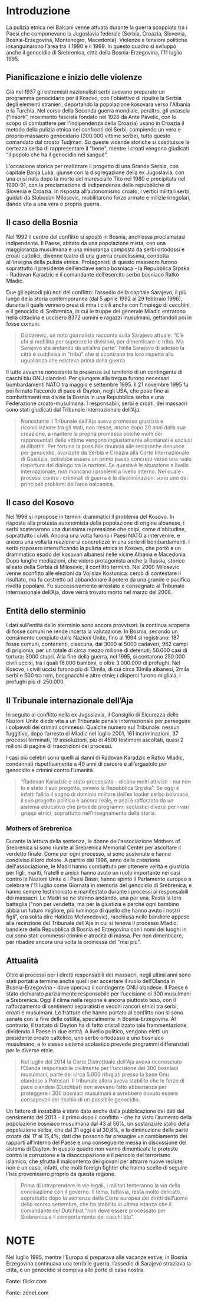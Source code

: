 # Introduzione


La pulizia etnica nei Balcani venne attuata durante la guerra scoppiata tra i Paesi che componevano la Jugoslavia federale (Serbia, Croazia, Slovenia, Bosnia-Erzegovina, Montenegro, Macedonia). Violenze e tensioni politiche insanguinarono l’area tra il 1990 e il 1999. In questo quadro si sviluppò anche il genocidio di Srebrenica, città della Bosnia-Erzegovina, l’11 luglio 1995.

## Pianificazione e inizio delle violenze
Già nel 1937 gli estremisti nazionalisti serbi avevano preparato un programma genocidario per il Kosovo, con l'obiettivo di ripulire la Serbia degli elementi stranieri, deportando la popolazione kosovara verso l'Albania e la Turchia. Nel corso della Seconda guerra mondiale, peraltro, gli ustascia (“insorti”, movimento fascista fondato nel 1928 da Ante Pavelic, con lo scopo di combattere per l'indipendenza della Croazia) usano in Croazia il metodo della pulizia etnica nei confronti dei Serbi, compiendo un vero e proprio massacro genocidario (300.000 vittime serbe), tutto questo comandato dal croato Tudjman. Su queste vicende storiche si costituisce la certezza serba di rappresentare il "bene", mentre i croati vengono giudicati “il popolo che ha il genocidio nel sangue”.

L’occasione storica per realizzare il progetto di una Grande Serbia, con capitale Banja Luka, giunse con la disgregazione della ex Jugoslavia, con una crisi nata dopo la morte del maresciallo Tito nel 1980 e precipitata nel 1990-91, con la proclamazione di indipendenza delle repubbliche di Slovenia e Croazia. In risposta all’autonomismo croato, i vertici militari serbi, guidati da Slobodan Milosevic, mobilitarono forze armate e milizie irregolari, dando vita a una vera e propria guerra.

## Il caso della Bosnia
Nel 1992 il centro del conflitto si spostò in Bosnia, anch’essa proclamatasi indipendente. Il Paese, abitato da una popolazione mista, con una maggioranza musulmana e una minoranza composta da serbi ortodossi e croati cattolici, divenne teatro di una guerra crudelissima, condotta all’insegna della pulizia etnica. Protagonisti di questo massacro furono soprattutto il presidente dell’enclave serbo bosniaca - la Repubblica Srpska - Radovan Karadzic e il comandante dell’esercito serbo bosniaco Ratko Mladic.

Due gli episodi più noti del conflitto: l’assedio della capitale Sarajevo, il più lungo della storia contemporanea (dal 5 aprile 1992 al 29 febbraio 1996), durante il quale vennero presi di mira i civili anche con l’impiego di cecchini, e il genocidio di Srebrenica, in cui le truppe del generale Mladic entrarono nella cittadina e uccisero 8372 uomini e ragazzi musulmani, gettandoli poi in fosse comuni.

>Dizdarevic, un noto giornalista racconta sulla Sarajevo attuale: “C’è chi si mobilita per superare le divisioni, per dimenticare le tribù. Ma Sarajevo sta andando da un’altra parte”. Nella Sarajevo di adesso la città è suddivisa in "tribù" che si scontrano tra loro rispetto alla ugualianza che esisteva prima della guerra.

Il tutto avvenne nonostante la presenza sul territorio di un contingente di caschi blu ONU olandesi. Per giungere alla tregua furono necessari bombardamenti NATO tra maggio e settembre 1995. Il 21 novembre 1995 fu poi firmato l’accordo di pace di Dayton, negli USA, che pose fine ai combattimenti ma divise la Bosnia in una Repubblica serba e una Federazione croato-musulmana.
I responsabili, serbi e croati, dei massacri sono stati giudicati dal Tribunale internazionale dell’Aja.

>Nonostante il Tribunale dell'Aja aveva promesso giustizia e riconciliazione tra gli stati, non riesce, anche dopo 20 anni dalla sua creazione, a mantere la propria promessa poichè molti dei rappresentati delle vittime vengono ingiustamente allontanati e esclusi ai dibattiti. Per fortuna la possibile rinuncia alle reciproche denunce per genocidio, avanzate da Serbia e Croazia alla Corte Internazionale di Giustizia, potrebbe essere un primo passo concreto verso una reale riapertura del dialogo tra le nazioni. Se questa è  la situazione a livello internazionale, non mancano i problemi a livello interno. Nel quale i processi contro i criminali di guerra e le discriminazioni sono uno dei principali problemi dell’area balcanica.

## Il caso del Kosovo

Nel 1998 si ripropose in termini drammatici il problema del Kosovo. In risposta alla protesta autonomista della popolazione di origine albanese, i serbi scatenarono una durissima repressione che colpì, come d'abitudine, soprattutto i civili.
Ancora una volta furono i Paesi NATO a intervenire, e ancora una volta la reazione si concretizzò in una serie di bombardamenti. I serbi risposero intensificando la pulizia etnica in Kosovo, che portò a un drammatico esodo dei kosovari albanesi nelle vicine Albania e Macedonia.
Dopo lunghe mediazioni, che videro protagonista anche la Russia, storico alleato della Serbia di Milosevic, il conflitto terminò. Nel 2000 Milosevic venne sconfitto alle elezioni da Vojislav Kostunica: cercò di contestare il risultato, ma fu costretto ad abbandonare il potere da una grande e pacifica rivolta popolare. Fu successivamente arrestato e consegnato al Tribunale internazionale dell’Aja, dove verrà trovato morto nel marzo del 2006.

## Entità dello sterminio 

I dati sull'entità dello sterminio sono ancora provvisori: la continua scoperta di fosse comuni ne rende incerta la valutazione. In Bosnia, secondo un censimento compiuto dalle Nazioni Unite, fino al 1994 si registrano: 187 fosse comuni, contenenti, ciascuna, dai 3000 ai 5000 cadaveri; 962 campi di prigionia, per un totale di circa mezzo milione di detenuti; 50.000 casi di tortura; 3000 stupri. Alla fine della guerra, nel 1995, si contarono 250.000 civili uccisi, tra i quali 16.000 bambini, e oltre 3.000.000 di profughi. Nel Kosovo, i civili uccisi furono più di 13mila, di cui circa 10mila albanesi, 2mila serbi e 500 tra rom, bosgnacchi e altre etnie; i dispersi furono migliaia, i profughi più di 250.000.

## Il Tribunale internazionale dell’Aja 

In seguito al conflitto nella ex Jugoslavia, il Consiglio di Sicurezza delle Nazioni Unite diede vita a un Tribunale penale internazionale per perseguire i colpevoli dei crimini commessi. Qualche numero sul Tribunale: nessun fuggitivo, dopo l’arresto di Mladic nel luglio 2001, 161 incriminazioni, 37 processi terminati, 19 assoluzioni, più di 4500 testimoni ascoltati, quasi 2 milioni di pagine di trascrizioni dei processi.

I casi più celebri sono quelli ai danni di Radovan Karadzic e Ratko Mladic, condannati rispettivamente a 40 anni di carcere e all’ergastolo per genocidio e crimini contro l’umanità.

>“Radovan Karadzic è stato processato - dicono molti attivisti - ma non lo è stato il suo progetto, ovvero la Repubblica Srpska”. Se oggi è infatti fallito il sogno di dominio militare dell’ex leader serbo bosniaco, il suo progetto politico è ancora reale, e anzi è rafforzato da un sistema educativo che prevede programmi scolastici diversi per i vari gruppi etnici, soprattutto nell’insegnamento della storia. 

### Mothers of Srebrenica
Durante la lettura della sentenza, le donne dell'associazione Mothers of Srebrenica si sono riunite al Srebrenica Memorial Center per ascoltare il verdetto finale. Come per ogni processo, si sono sostenute e hanno condiviso il loro dolore. A partire dal 1996, anno della creazione dell'associazione, le Madri hanno combattuto per ottenere verità e giustizia per figli, mariti, fratelli e amici: hanno avuto un ruolo importante nei casi contro le Nazioni Unite e i Paesi Bassi, hanno spinto il Parlamento europeo a celebrare l'11 luglio come Giornata in memoria del genocidio di Srebrenica, e hanno sempre testimoniato e manifestato durante i processi ai responsabili dei massacri. Le Madri se ne stanno andando, una per una. Resta la loro battaglia ("non per vendetta, ma per la giustizia e perché ogni bambino abbia un futuro migliore, più luminoso di quello che hanno avuto i nostri figli", era solita dire Hatidza Mehmedovic), racchiusa nelle bandiere appese alla recinzione del Tribunale dell'Aja in cui si teneva il processo Mladic: bandiere della Repubblica di Bosnia ed Erzegovina con i nomi dei luoghi in cui sono stati commessi crimini e atrocità di massa. Per non dimenticare, per ribadire ancora una volta la promessa del "mai più". 

## Attualità

Oltre ai processi per i diretti responsabili dei massacri, negli ultimi anni sono stati portati a termine anche quelli per accertare il ruolo dell’Olanda in Bosnia-Erzegovina - dove operava il contingente ONU olandese. Il Paese è stato dichiarato parzialmente responsabile per l’uccisione di 300 musulmani a Srebrenica.
Oggi il clima nella regione è ancora piuttosto teso, con il rafforzamento di sentimenti separatisti e vecchi rancori etnici tra serbi, croati e musulmani. Le fratture che hanno portato al conflitto non si sono sanate con la fine delle ostilità, specialmente in Bosnia-Erzegovina. Al contrario, il trattato di Dayton ha di fatto cristallizzato tale frammentazione, dividendo il Paese in due entità. A livello politico, vengono eletti un presidente croato cattolico, uno serbo ortodosso e uno bosniaco musulmano, e lo stesso sistema scolastico prevede programmi differenziati per le diverse etnie.

>Nel luglio del 2014 la Corte Distrettuale dell'Aja aveva riconosciuto l’Olanda responsabile civilmente per l'uccisione dei 300 bosniaci musulmani, parte dei circa 5.000 rifugiati presso la base Onu olandese a Potocari. Il tribunale allora aveva stabilito che le forze di pace olandesi (Dutchbat) non avevano fatto abbastanza per proteggere i 300 bosniaci musulmani e avrebbero dovuto essere consapevoli del rischio di un possibile genocidio.

Un fattore di instabilità è stato dato anche dalla pubblicazione dei dati del censimento del 2013 - il primo dopo il conflitto - che ha visto l’aumento della popolazione bosniaco musulmana dal 43 al 50%, un sostanziale stallo della popolazione serba, che dal 31 oggi è al 30,8%, e la diminuzione della parte croata dal 17 al 15,4%; dati che possono far presagire un cambiamento dei rapporti all’interno del Paese e una conseguente messa in discussione del sistema di Dayton.
In questo quadro non vanno dimenticate le proteste contro la corruzione e la disoccupazione e il pericolo del terrorismo islamico, che sfrutta il malcontento dei giovani per attrarre nuove reclute: non è un caso, infatti, che molti foreign fighter che hanno scelto di seguire l’Isis provenissero proprio da questa regione.

>Prima di intraprendere le vie legali, i militari tenteranno la via della conciliazione con il governo. Il tema, tuttavia, resta molto delicato, soprattutto dopo la sentenza della Corte europea dei diritti dell’uomo dello scorso settembre, che ha stabilito in ultima istanza che il comandante del Dutchbat “non deve essere processato per Srebrenica e il comportamento dei caschi blu”. 


# NOTE

Nel luglio 1995, mentre l’Europa si preparava alle vacanze estive, in Bosnia Erzegovina continuava una terribile guerra, l’assedio di Sarajevo straziava la città, e un genocidio si compiva alle porte di casa nostra. 

Fonte: flickr.com

Fonte: zdnet.com
